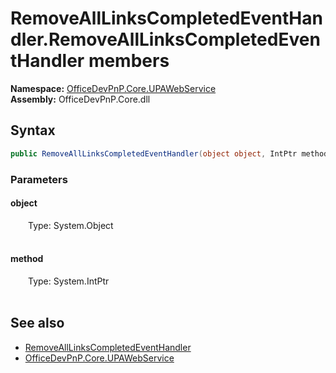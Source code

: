 # RemoveAllLinksCompletedEventHandler.RemoveAllLinksCompletedEventHandler members 
  

**Namespace:** [OfficeDevPnP.Core.UPAWebService](OfficeDevPnP.Core.UPAWebService.md)  
**Assembly:** OfficeDevPnP.Core.dll  
## Syntax
```C#
public RemoveAllLinksCompletedEventHandler(object object, IntPtr method)
```
### Parameters
#### object  
&emsp;&emsp;Type: System.Object  
&emsp;&emsp;  


#### method  
&emsp;&emsp;Type: System.IntPtr  
&emsp;&emsp;  


## See also
- [RemoveAllLinksCompletedEventHandler](OfficeDevPnP.Core.UPAWebService.RemoveAllLinksCompletedEventHandler.md)
- [OfficeDevPnP.Core.UPAWebService](OfficeDevPnP.Core.UPAWebService.md)

